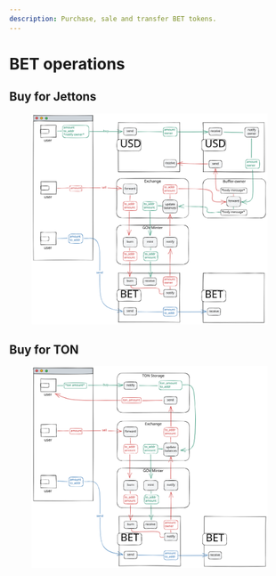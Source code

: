 ```yaml
---
description: Purchase, sale and transfer BET tokens.
---
```


# BET operations

## Buy for Jettons

<figure><img src="../.gitbook/assets/BET.excalidraw.svg" alt=""><figcaption></figcaption></figure>

## Buy for TON

<figure><img src="../.gitbook/assets/BET-TON.excalidraw.svg" alt=""><figcaption></figcaption></figure>
